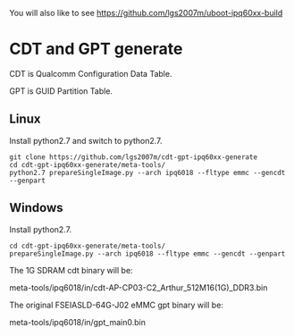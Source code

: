 You will also like to see https://github.com/lgs2007m/uboot-ipq60xx-build

# CDT and GPT generate
CDT is Qualcomm Configuration Data Table.

GPT is GUID Partition Table.
## Linux
Install python2.7 and switch to python2.7.
```
git clone https://github.com/lgs2007m/cdt-gpt-ipq60xx-generate
cd cdt-gpt-ipq60xx-generate/meta-tools/
python2.7 prepareSingleImage.py --arch ipq6018 --fltype emmc --gencdt --genpart
```

## Windows
Install python2.7.
```
cd cdt-gpt-ipq60xx-generate/meta-tools/
prepareSingleImage.py --arch ipq6018 --fltype emmc --gencdt --genpart
```

The 1G SDRAM cdt binary will be: 

meta-tools/ipq6018/in/cdt-AP-CP03-C2_Arthur_512M16(1G)_DDR3.bin

The original FSEIASLD-64G-J02 eMMC gpt binary will be: 

meta-tools/ipq6018/in/gpt_main0.bin
